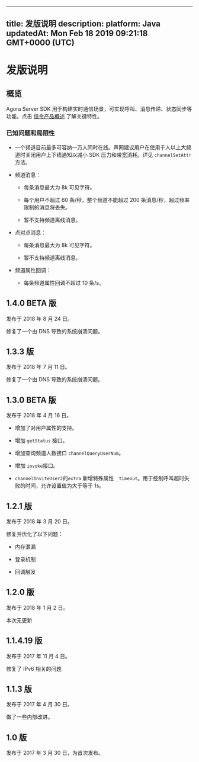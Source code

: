 
---
title: 发版说明
description: 
platform: Java
updatedAt: Mon Feb 18 2019 09:21:18 GMT+0000 (UTC)
---
# 发版说明
## 概览

Agora Server SDK 用于构建实时通信场景，可实现呼叫、消息传递、状态同步等功能。点击 [信令产品概述](https://docs.agora.io/cn/Signaling/product_signaling?platform=All%20Platforms) 了解关键特性。

### 已知问题和局限性

-   一个频道目前最多可容纳一万人同时在线。声网建议用户在使用千人以上大频道时关闭用户上下线通知以减小 SDK 压力和带宽消耗。详见 `channelSetAttr` 方法。

-   频道消息：

    -   每条消息最大为 8k 可见字符。

    -   每个用户不超过 60 条/秒，整个频道不能超过 200 条消息/秒，超过频率限制的消息将丢失。

    -   暂不支持频道离线消息。

-   点对点消息：

    -   每条消息最大为 8k 可见字符。

    -   暂不支持频道离线消息。


-   频道属性回调：

    -   每条频道属性回调不超过 10 条/s。


## 1.4.0 BETA 版

发布于 2018 年 8 月 24 日。

修复了一个由 DNS 导致的系统崩溃问题。

## 1.3.3 版 

发布于 2018 年 7 月 11 日。

修复了一个由 DNS 导致的系统崩溃问题。

## 1.3.0 BETA 版

发布于 2018 年 4 月 16 日。

-   增加了对用户属性的支持。

-   增加 `getStatus` 接口。

-   增加查询频道人数接口 `channelQueryUserNum`。

-   增加 `invoke`接口。

-   `channelInviteUser2`的`extra` 新增特殊属性` _timeout`。用于控制呼叫超时失败的时间，允许设置值为大于等于 1s。


## 1.2.1 版 

发布于 2018 年 3 月 20 日。

修复并优化了以下问题：

-   内存泄漏

-   登录机制

-   回调触发


## 1.2.0 版

发布于 2018 年 1 月 2 日。

本次无更新

## 1.1.4.19 版

发布于 2017 年 11 月 4 日。

修复了 IPv6 相关的问题

## 1.1.3 版 

发布于 2017 年 4 月 30 日。

做了一些内部改进。

## 1.0 版 

发布于  2017 年  3 月 30 日，为首次发布。


